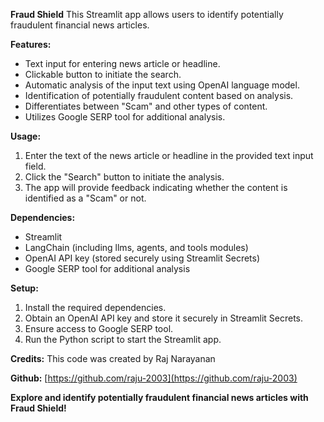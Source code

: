 **Fraud Shield**
This Streamlit app allows users to identify potentially fraudulent financial news articles.

**Features:**
- Text input for entering news article or headline.
- Clickable button to initiate the search.
- Automatic analysis of the input text using OpenAI language model.
- Identification of potentially fraudulent content based on analysis.
- Differentiates between "Scam" and other types of content.
- Utilizes Google SERP tool for additional analysis.

**Usage:**
1. Enter the text of the news article or headline in the provided text input field.
2. Click the "Search" button to initiate the analysis.
3. The app will provide feedback indicating whether the content is identified as a "Scam" or not.

**Dependencies:**
- Streamlit
- LangChain (including llms, agents, and tools modules)
- OpenAI API key (stored securely using Streamlit Secrets)
- Google SERP tool for additional analysis

**Setup:**
1. Install the required dependencies.
2. Obtain an OpenAI API key and store it securely in Streamlit Secrets.
3. Ensure access to Google SERP tool.
4. Run the Python script to start the Streamlit app.

**Credits:**
This code was created by Raj Narayanan

**Github:**
[https://github.com/raju-2003](https://github.com/raju-2003)

**Explore and identify potentially fraudulent financial news articles with Fraud Shield!**
